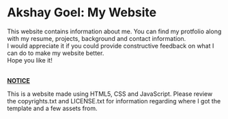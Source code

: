 <h1>Akshay Goel: <b>My Website</b></h1>
<p>
This website contains information about me. You can find my protfolio along with  my resume, projects, background and contact information. 
<br> I would appreciate it if you could provide constructive feedback on what I can do to make my website better.
<br>Hope you like it!</p>
<br>
<u><b>NOTICE</b></u>

<p>
This is a website made using HTML5, CSS and JavaScript. Please review the copyrights.txt and LICENSE.txt for information regarding where I got the template and a few assets from.
</p>
